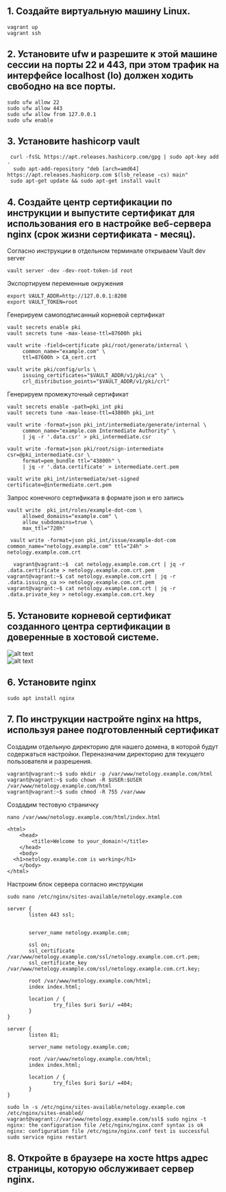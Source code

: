 ## 1. Создайте виртуальную машину Linux.
```
vagrant up  
vagrant ssh
```

## 2. Установите ufw и разрешите к этой машине сессии на порты 22 и 443, при этом трафик на интерфейсе localhost (lo) должен ходить свободно на все порты.
```
sudo ufw allow 22  
sudo ufw allow 443  
sudo ufw allow from 127.0.0.1
sudo ufw enable
```

## 3. Установите hashicorp vault
```
 curl -fsSL https://apt.releases.hashicorp.com/gpg | sudo apt-key add -  
  sudo apt-add-repository "deb [arch=amd64] https://apt.releases.hashicorp.com $(lsb_release -cs) main"  
 sudo apt-get update && sudo apt-get install vault
 ```

## 4. Cоздайте центр сертификации по инструкции и выпустите сертификат для использования его в настройке веб-сервера nginx (срок жизни сертификата - месяц).

Согласно инструкции в отдельном терминале открываем Vault dev server  
```
vault server -dev -dev-root-token-id root  
```
 Экспортируем переменные окружения  
```
export VAULT_ADDR=http://127.0.0.1:8200  
export VAULT_TOKEN=root  
```
 Генерируем самоподписанный корневой сертификат
```
vault secrets enable pki  
vault secrets tune -max-lease-ttl=87600h pki    

vault write -field=certificate pki/root/generate/internal \
     common_name="example.com" \
     ttl=87600h > CA_cert.crt  
     
vault write pki/config/urls \
     issuing_certificates="$VAULT_ADDR/v1/pki/ca" \
     crl_distribution_points="$VAULT_ADDR/v1/pki/crl"

```
 Генерируем промежуточный сертификат
```
vault secrets enable -path=pki_int pki  
vault secrets tune -max-lease-ttl=43800h pki_int    

vault write -format=json pki_int/intermediate/generate/internal \
     common_name="example.com Intermediate Authority" \
     | jq -r '.data.csr' > pki_intermediate.csr  
     
vault write -format=json pki/root/sign-intermediate csr=@pki_intermediate.csr \
     format=pem_bundle ttl="43800h" \
     | jq -r '.data.certificate' > intermediate.cert.pem  
     
vault write pki_int/intermediate/set-signed certificate=@intermediate.cert.pem
```
 Запрос конечного сертификата в формате json и его запись
```
vault write  pki_int/roles/example-dot-com \
     allowed_domains="example.com" \
     allow_subdomains=true \
     max_ttl="720h"

 vault write -format=json pki_int/issue/example-dot-com common_name="netology.example.com" ttl="24h" > netology.example.com.crt

  vagrant@vagrant:~$  cat netology.example.com.crt | jq -r .data.certificate > netology.example.com.crt.pem
vagrant@vagrant:~$ cat netology.example.com.crt | jq -r .data.issuing_ca >> netology.example.com.crt.pem
vagrant@vagrant:~$ cat netology.example.com.crt | jq -r .data.private_key > netology.example.com.crt.key
```
## 5. Установите корневой сертификат созданного центра сертификации в доверенные в хостовой системе.

![alt text](https://github.com/homopoluza/devops-netology/blob/main/midterm/cert1.png)  
![alt text](https://github.com/homopoluza/devops-netology/blob/main/midterm/cert.png)

## 6. Установите nginx
```
sudo apt install nginx
```

## 7. По инструкции настройте nginx на https, используя ранее подготовленный сертификат

Создадим отдельную директорию для нашего домена, в которой будут содержаться настройки. Переназначим директорию для текущего пользователя и разрешения. 
```
vagrant@vagrant:~$ sudo mkdir -p /var/www/netology.example.com/html  
vagrant@vagrant:~$ sudo chown -R $USER:$USER /var/www/netology.example.com/html  
vagrant@vagrant:~$ sudo chmod -R 755 /var/www  
```
Создадим тестовую страничку

```
nano /var/www/netology.example.com/html/index.html  

<html>
    <head>
        <title>Welcome to your_domain!</title>
    </head>
    <body>
  <h1>netology.example.com is working</h1>
    </body>
</html>
```

Настроим блок сервера согласно инструкции

```
sudo nano /etc/nginx/sites-available/netology.example.com  

server {
       listen 443 ssl;


       server_name netology.example.com;

       ssl on;
       ssl_certificate /var/www/netology.example.com/ssl/netology.example.com.crt.pem;
       ssl_certificate_key /var/www/netology.example.com/ssl/netology.example.com.crt.key;

       root /var/www/netology.example.com/html;
       index index.html;

       location / {
               try_files $uri $uri/ =404;
       }
}

server {
       listen 81;

       server_name netology.example.com;

       root /var/www/netology.example.com/html;
       index index.html;

       location / {
               try_files $uri $uri/ =404;
       }
}
```
```
sudo ln -s /etc/nginx/sites-available/netology.example.com /etc/nginx/sites-enabled/
vagrant@vagrant://var/www/netology.example.com/ssl$ sudo nginx -t
nginx: the configuration file /etc/nginx/nginx.conf syntax is ok
nginx: configuration file /etc/nginx/nginx.conf test is successful
sudo service nginx restart
```
## 8. Откройте в браузере на хосте https адрес страницы, которую обслуживает сервер nginx.


